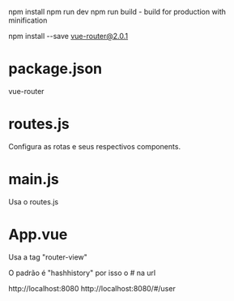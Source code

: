 npm install
npm run dev
npm run build - build for production with minification

npm install --save vue-router@2.0.1

# package.json
vue-router

# routes.js
Configura as rotas e seus respectivos components.

# main.js
Usa o routes.js

# App.vue
Usa a tag "router-view"

O padrão é "hashhistory" por isso o # na url

http://localhost:8080
http://localhost:8080/#/user